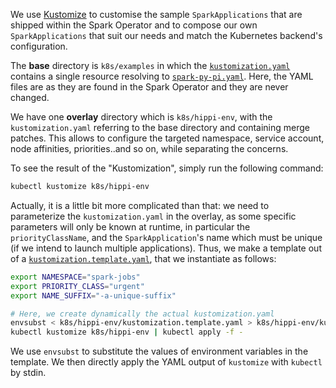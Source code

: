 We use [Kustomize](https://kubernetes.io/docs/tasks/manage-kubernetes-objects/kustomization/) to customise the sample 
`SparkApplications` that are shipped within the Spark Operator and to compose our own `SparkApplications` that suit our 
needs and match the Kubernetes backend's configuration.

The **base** directory is `k8s/examples` in which the [`kustomization.yaml`](k8s/examples/kustomization.yaml) contains a 
single resource resolving to [`spark-py-pi.yaml`](k8s/examples/spark-py-pi.yaml). Here, the YAML files are as they are 
found in the Spark Operator and they are never changed.
 
We have one **overlay** directory which is `k8s/hippi-env`, with the `kustomization.yaml` referring to the base 
directory and containing merge patches. This allows to configure the targeted namespace, service account, node 
affinities, priorities..and so on, while separating the concerns.

To see the result of the "Kustomization", simply run the following command:

```bash
kubectl kustomize k8s/hippi-env
```

Actually, it is a little bit more complicated than that: we need to parameterize the `kustomization.yaml` in the 
overlay, as some specific parameters will only be known at runtime, in particular the `priorityClassName`, and the 
`SparkApplication`'s name which must be unique (if we intend to launch multiple applications).
Thus, we make a template out of a [`kustomization.template.yaml`](k8s/hippi-env/kustomization.template.yaml), that we 
instantiate as follows:

```bash
export NAMESPACE="spark-jobs"
export PRIORITY_CLASS="urgent"
export NAME_SUFFIX="-a-unique-suffix"

# Here, we create dynamically the actual kustomization.yaml
envsubst < k8s/hippi-env/kustomization.template.yaml > k8s/hippi-env/kustomization.yaml
kubectl kustomize k8s/hippi-env | kubectl apply -f -
```

We use `envsubst` to substitute the values of environment variables in the template. We then directly apply the YAML 
output of `kustomize` with `kubectl` by stdin. 






